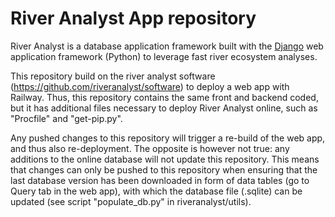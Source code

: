 # River Analyst App repository
River Analyst is a database application framework built with the [Django](https://www.djangoproject.com/) web application framework (Python) to leverage fast river ecosystem analyses. 

This repository build on the river analyst software (https://github.com/riveranalyst/software) to deploy a web app with Railway. Thus, this repository contains the same front and backend coded, but it has additional files necessary to deploy River Analyst online, such as "Procfile" and "get-pip.py". 

Any pushed changes to this repository will trigger a re-build of the web app, and thus also re-deployment. The opposite is however not true: any additions to the online database will not update this repository. This means that changes can only be pushed to this repository when ensuring that the last database version has been downloaded in form of data tables (go to Query tab in the web app), with which the database file (.sqlite) can be updated (see script "populate_db.py" in riveranalyst/utils).
